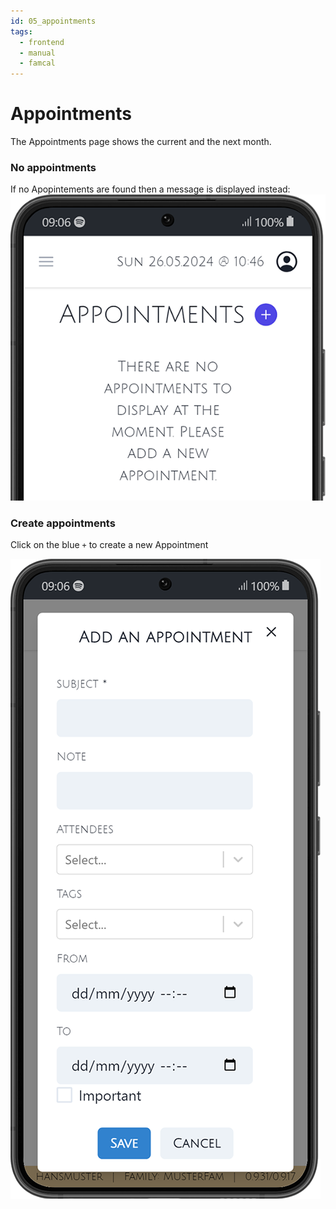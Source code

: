 ```yaml
---
id: 05_appointments
tags:
  - frontend
  - manual
  - famcal
---
```


# Appointments

The Appointments page shows the current and the next month.

### No appointments
If no Apopintements are found then a message is displayed instead:
![emptyAppointmentspage.png](../../../static/img/manual/noappointments.png)

### Create appointments
Click on the blue `+` to create a new Appointment

![createappointment.png](../../../static/img/manual/01_createappointment.png)

